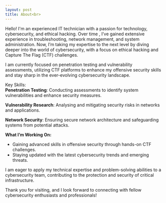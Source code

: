 ```yaml
---
layout: post
title: About<br>
---
```



Hello! I'm an experienced IT technician with a passion for technology, cybersecurity, and ethical hacking. Over time , I’ve gained extensive experience in troubleshooting, network management, and system administration. Now, I’m taking my expertise to the next level by diving deeper into the world of cybersecurity, with a focus on ethical hacking and Capture The Flag (CTF) challenges.

I am currently focused on penetration testing and vulnerability assessments, utilizing CTF platforms to enhance my offensive security skills and stay sharp in the ever-evolving cybersecurity landscape.

Key Skills:<br>
**Penetration Testing**: Conducting assessments to identify system vulnerabilities and enhance security measures.

**Vulnerability Research**: Analysing and mitigating security risks in networks and applications.

**Network Security**: Ensuring secure network architecture and safeguarding systems from potential attacks.


**What I’m Working On:**
- Gaining advanced skills in offensive security through hands-on CTF challenges.
- Staying updated with the latest cybersecurity trends and emerging threats.

I am eager to apply my technical expertise and problem-solving abilities to a cybersecurity team, contributing to the protection and security of critical infrastructure.

Thank you for visiting, and I look forward to connecting with fellow cybersecurity enthusiasts and professionals!
